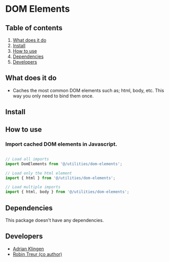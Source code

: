 # DOM Elements

## Table of contents

1. [What does it do](#markdown-header-what-does-it-do)
2. [Install](#markdown-header-install)
3. [How to use](#markdown-header-how-to-use)
4. [Dependencies](#markdown-header-dependencies)
5. [Developers](#markdown-header-developers)

## What does it do

- Caches the most common DOM elements such as; html, body, etc. This way you only need to bind them once.

## Install

## How to use

### Import cached DOM elements in Javascript.

```javascript

// Load all imports
import DomElements from '@/utilities/dom-elements';

// Load only the html element
import { html } from '@/utilities/dom-elements';

// Load multiple imports
import { html, body } from '@/utilities/dom-elements';

```

## Dependencies

This package doesn't have any dependencies.

## Developers

- [Adrian Klingen](mailto:adrian.klingen@deptagency.com)
- [Robin Treur (co author)](mailto:robin.treur@deptagency.com)
